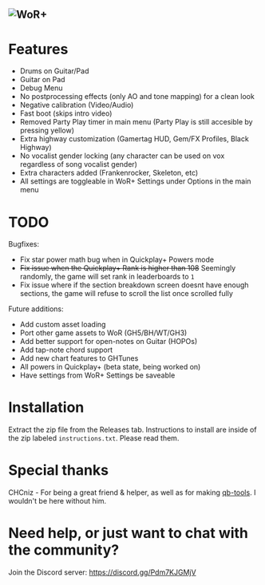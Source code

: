 ![WoR+](https://media.githubusercontent.com/media/kernaltrap8/kernaltrap8.github.io/main/img/worplus-gif-header.GIF)
---------------------------------
# Features
- Drums on Guitar/Pad
- Guitar on Pad
- Debug Menu
- No postprocessing effects (only AO and tone mapping) for a clean look
- Negative calibration (Video/Audio)
- Fast boot (skips intro video)
- Removed Party Play timer in main menu (Party Play is still accesible by pressing yellow)
- Extra highway customization (Gamertag HUD, Gem/FX Profiles, Black Highway)
- No vocalist gender locking (any character can be used on vox regardless of song vocalist gender)
- Extra characters added (Frankenrocker, Skeleton, etc)
- All settings are toggleable in WoR+ Settings under Options in the main menu

# TODO
Bugfixes:
  - Fix star power math bug when in Quickplay+ Powers mode
  - ~~Fix issue when the Quickplay+ Rank is higher than 108~~ Seemingly randomly, the game will set rank in leaderboards to `1`
  - Fix issue where if the section breakdown screen doesnt have enough sections, the game will refuse to scroll the list once scrolled fully<br>

Future additions:
  - Add custom asset loading
  - Port other game assets to WoR (GH5/BH/WT/GH3)
  - Add better support for open-notes on Guitar (HOPOs)
  - Add tap-note chord support
  - Add new chart features to GHTunes<br>
  - All powers in Quickplay+ (beta state, being worked on)
  - Have settings from WoR+ Settings be saveable

# Installation
Extract the zip file from the Releases tab. Instructions to install are inside of the zip labeled `instructions.txt`. Please read them.

# Special thanks
CHCniz - For being a great friend & helper, as well as for making [qb-tools](https://github.com/chc/qb-tools). I wouldn't be here without him.

# Need help, or just want to chat with the community?
Join the Discord server: https://discord.gg/Pdm7KJGMjV
